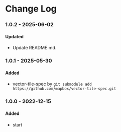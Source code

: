 # Change Log

### 1.0.2 - 2025-06-02

#### Updated

-   Update README.md.

### 1.0.1 - 2025-05-30

#### Added

-   vector-tile-spec by
    `git submodule add https://github.com/mapbox/vector-tile-spec.git`

### 1.0.0 - 2022-12-15

#### Added

-   start
